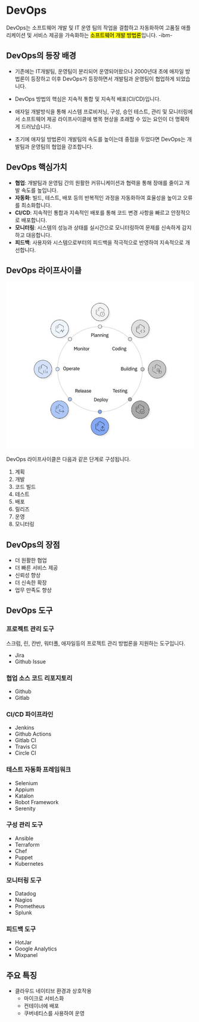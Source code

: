# DevOps

DevOps는 소프트웨어 개발 및 IT 운영 팀의 작업을 결합하고 자동화하여 고품질 애플리케이션 및 서비스 제공을 가속화하는 <mark>소프트웨어 개발 방법론</mark>입니다. -ibm-

## DevOps의 등장 배경

- 기존에는 IT개발팀, 운영팀이 분리되어 운영되어왔으나 2000년대 초에 애자일 방법론이 등장하고 이후 DevOps가 등장하면서 개발팀과 운영팀이 협업하게 되었습니다.

- DevOps 방법의 핵심은 지속적 통합 및 지속적 배포(CI/CD)입니다.

- 애자일 개발방식을 통해 시스템 프로비저닝, 구성, 승인 테스트, 관리 및 모니터링에서 소프트웨어 제공 라이프사이클에 병목 현상을 초래할 수 있는 요인이 더 명확하게 드러났습니다.

- 초기에 애자일 방법론이 개발팀의 속도를 높이는데 중점을 두었다면 DevOps는 개발팀과 운영팀의 협업을 강조합니다.

## DevOps 핵심가치

- **협업**: 개발팀과 운영팀 간의 원활한 커뮤니케이션과 협력을 통해 장애를 줄이고 개발 속도를 높입니다.
- **자동화**: 빌드, 테스트, 배포 등의 반복적인 과정을 자동화하여 효율성을 높이고 오류를 최소화합니다.
- **CI/CD**: 지속적인 통합과 지속적인 배포를 통해 코드 변경 사항을 빠르고 안정적으로 배포합니다.
-	**모니터링**: 시스템의 성능과 상태를 실시간으로 모니터링하여 문제를 신속하게 감지하고 대응합니다.
- **피드백**: 사용자와 시스템으로부터의 피드백을 적극적으로 반영하여 지속적으로 개선합니다.

## DevOps 라이프사이클

![이미지 설명](./assets/devops.png)

DevOps 라이프사이클은 다음과 같은 단계로 구성됩니다.

1. 계획
2. 개발
3. 코드 빌드
4. 테스트
5. 배포
6. 릴리즈
7. 운영
8. 모니터링

## DevOps의 장점

- 더 원활한 협업
- 더 빠른 서비스 제공
- 신뢰성 향상
- 더 신속한 확장
- 업무 만족도 향상

## DevOps 도구

### 프로젝트 관리 도구

스크럼, 린, 칸반, 워터폴, 애자일등의 프로젝트 관리 방법론을 지원하는 도구입니다.

- Jira
- Github Issue

### 협업 소스 코드 리포지토리

- Github
- Gitlab

### CI/CD 파이프라인

- Jenkins
- Github Actions
- Gitlab CI
- Travis CI
- Circle CI

### 테스트 자동화 프레임워크

- Selenium
- Appium
- Katalon
- Robot Framework
- Serenity

### 구성 관리 도구

- Ansible
- Terraform
- Chef
- Puppet
- Kubernetes

### 모니터링 도구

- Datadog
- Nagios
- Prometheus
- Splunk

### 피드백 도구

- HotJar
- Google Analytics
- Mixpanel

## 주요 특징

- 클라우드 네이티브 환경과 상호작용
  - 마이크로 서비스화
  - 컨테이너에 배포
  - 쿠버네티스를 사용하여 운영
